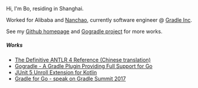 Hi, I'm Bo, residing in Shanghai.

Worked for Alibaba and [Nanchao](https://ruff.io), currently software engineer @ [Gradle Inc](https://gradle.com).

See my [Github homepage](https://github.com/blindpirate) and [Gogradle project](https://github.com/gogradle/gogradle) for more works.

##### Works

- [The Definitive ANTLR 4 Reference (Chinese translation)](https://pragprog.com/book/tpantlr2/the-definitive-antlr-4-reference)
- [Gogradle - A Gradle Plugin Providing Full Support for Go](https://github.com/gogradle/gogradle)
- [JUnit 5 Unroll Extension for Kotlin](https://github.com/blindpirate/junit5-unroll-extension)
- [Gradle for Go - speak on Gradle Summit 2017](https://www.youtube.com/watch?v=Mvf3gY1MopE&t=341s)

